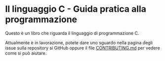 # Il linguaggio C - Guida pratica alla programmazione

Questo è un libro che riguarda il linguaggio di programmazione C.

Attualmente è in lavorazione, potete dare uno sguardo nella pagina degli issue
sulla repository si GitHub oppure il file [CONTRIBUTING.md](CONTRIBUTING.md) per
vedere come si può aiutare.
